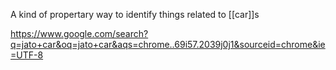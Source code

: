 A kind of propertary way to identify things related to [[car]]s

https://www.google.com/search?q=jato+car&oq=jato+car&aqs=chrome..69i57.2039j0j1&sourceid=chrome&ie=UTF-8